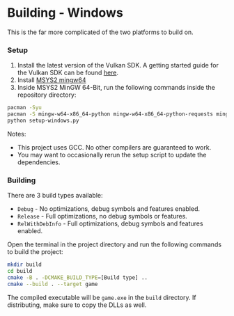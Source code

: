 # Building - Windows
This is the far more complicated of the two platforms to build on.

### Setup

1. Install the latest version of the Vulkan SDK. A getting started guide for the Vulkan SDK can be found [here](https://vulkan.lunarg.com/doc/sdk/latest/windows/getting_started.html).
2. Install [MSYS2 mingw64](https://www.msys2.org/)
3. Inside MSYS2 MinGW 64-Bit, run the following commands inside the repository directory:
```sh
pacman -Syu
pacman -S mingw-w64-x86_64-python mingw-w64-x86_64-python-requests mingw-w64-x86_64-python-regex mingw-w64-x86_64-python-pillow mingw-w64-x86_64-gcc mingw-w64-x86_64-cmake mingw-w64-x86_64-ninja mingw-w64-x86_64-shaderc
python setup-windows.py
```
Notes:
- This project uses GCC. No other compilers are guaranteed to work.
- You may want to occasionally rerun the setup script to update the dependencies.

### Building
There are 3 build types available:
- `Debug` - No optimizations, debug symbols and features enabled.
- `Release` - Full optimizations, no debug symbols or features.
- `RelWithDebInfo` - Full optimizations, debug symbols and features enabled.

Open the terminal in the project directory and run the following commands to build the project:
```sh
mkdir build
cd build
cmake -B . -DCMAKE_BUILD_TYPE=[Build type] ..
cmake --build . --target game
```
The compiled executable will be `game.exe` in the `build` directory.
If distributing, make sure to copy the DLLs as well.
